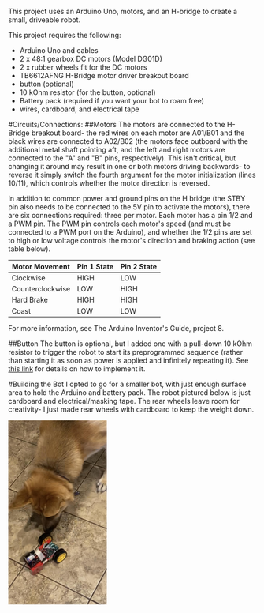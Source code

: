 This project uses an Arduino Uno, motors, and an H-bridge to create a small, driveable robot.


This project requires the following:
* Arduino Uno and cables
* 2 x 48:1 gearbox DC motors (Model DG01D)
* 2 x rubber wheels fit for the DC motors
* TB6612AFNG H-Bridge motor driver breakout board
* button (optional)
* 10 kOhm resistor (for the button, optional)
* Battery pack (required if you want your bot to roam free)
* wires, cardboard, and electrical tape

#Circuits/Connections:
##Motors
The motors are connected to the H-Bridge breakout board- the red wires on each motor are A01/B01 and the black wires are connected to A02/B02 (the motors face outboard with the additional metal shaft pointing aft, and the left and right motors are connected to the "A" and "B" pins, respectively). This isn't critical, but changing it around may result in one or both motors driving backwards- to reverse it simply switch the fourth argument for the motor initialization (lines 10/11), which controls whether the motor direction is reversed.

In addition to common power and ground pins on the H bridge (the STBY pin also needs to be connected to the 5V pin to activate the motors), there are six connections required: three per motor. Each motor has a pin 1/2 and a PWM pin. The PWM pin controls each motor's speed (and must be connected to a PWM port on the Arduino), and whether the 1/2 pins are set to high or low voltage controls the motor's direction and braking action (see table below).

| Motor Movement | Pin 1 State | Pin 2 State |
| --- | --- | --- |
| Clockwise | HIGH | LOW |
| Counterclockwise | LOW | HIGH |
| Hard Brake | HIGH | HIGH |
| Coast | LOW | LOW |

For more information, see The Arduino Inventor's Guide, project 8.

##Button
The button is optional, but I added one with a pull-down 10 kOhm resistor to trigger the robot to start its preprogrammed sequence (rather than starting it as soon as power is applied and infinitely repeating it). See [this link](https://www.arduino.cc/en/Tutorial/BuiltInExamples/Button) for details on how to implement it.


#Building the Bot
I opted to go for a smaller bot, with just enough surface area to hold the Arduino and battery pack. The robot pictured below is just cardboard and electrical/masking tape. The rear wheels leave room for creativity- I just made rear wheels with cardboard to keep the weight down.


<img src="example.jpg" alt="drawing" width="200"/>
